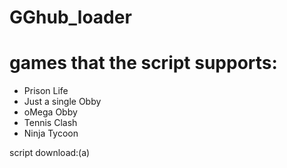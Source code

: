 # GGhub_loader

# games that the script supports:
- Prison Life
- Just a single Obby
- oMega Obby
- Tennis Clash
- Ninja Tycoon

script download:(a)
